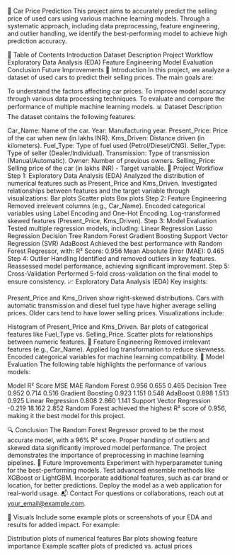🚗 Car Price Prediction
This project aims to accurately predict the selling price of used cars using various machine learning models. Through a systematic approach, including data preprocessing, feature engineering, and outlier handling, we identify the best-performing model to achieve high prediction accuracy.

📜 Table of Contents
Introduction
Dataset Description
Project Workflow
Exploratory Data Analysis (EDA)
Feature Engineering
Model Evaluation
Conclusion
Future Improvements
📝 Introduction
In this project, we analyze a dataset of used cars to predict their selling prices. The main goals are:

To understand the factors affecting car prices.
To improve model accuracy through various data processing techniques.
To evaluate and compare the performance of multiple machine learning models.
📊 Dataset Description
The dataset contains the following features:

Car_Name: Name of the car.
Year: Manufacturing year.
Present_Price: Price of the car when new (in lakhs INR).
Kms_Driven: Distance driven (in kilometers).
Fuel_Type: Type of fuel used (Petrol/Diesel/CNG).
Seller_Type: Type of seller (Dealer/Individual).
Transmission: Type of transmission (Manual/Automatic).
Owner: Number of previous owners.
Selling_Price: Selling price of the car (in lakhs INR) - Target variable.
🔄 Project Workflow
Step 1: Exploratory Data Analysis (EDA)
Analyzed the distribution of numerical features such as Present_Price and Kms_Driven.
Investigated relationships between features and the target variable through visualizations:
Bar plots
Scatter plots
Box plots
Step 2: Feature Engineering
Removed irrelevant columns (e.g., Car_Name).
Encoded categorical variables using Label Encoding and One-Hot Encoding.
Log-transformed skewed features (Present_Price, Kms_Driven).
Step 3: Model Evaluation
Tested multiple regression models, including:
Linear Regression
Lasso Regression
Decision Tree
Random Forest
Gradient Boosting
Support Vector Regression (SVR)
AdaBoost
Achieved the best performance with Random Forest Regressor, with:
R² Score: 0.956
Mean Absolute Error (MAE): 0.465
Step 4: Outlier Handling
Identified and removed outliers in key features.
Reassessed model performance, achieving significant improvement.
Step 5: Cross-Validation
Performed 5-fold cross-validation on the final model to ensure consistency.
📈 Exploratory Data Analysis (EDA)
Key insights:

Present_Price and Kms_Driven show right-skewed distributions.
Cars with automatic transmission and diesel fuel type have higher average selling prices.
Older cars tend to have lower selling prices.
Visualizations include:

Histogram of Present_Price and Kms_Driven.
Bar plots of categorical features like Fuel_Type vs. Selling_Price.
Scatter plots for relationships between numeric features.
🔧 Feature Engineering
Removed irrelevant features (e.g., Car_Name).
Applied log transformation to reduce skewness.
Encoded categorical variables for machine learning compatibility.
🤖 Model Evaluation
The following table highlights the performance of various models:

Model	R² Score	MSE	MAE
Random Forest	0.956	0.655	0.465
Decision Tree	0.952	0.714	0.516
Gradient Boosting	0.923	1.151	0.548
AdaBoost	0.898	1.513	0.925
Linear Regression	0.808	2.860	1.141
Support Vector Regression	-0.219	18.162	2.852
Random Forest achieved the highest R² score of 0.956, making it the best model for this project.

🔍 Conclusion
The Random Forest Regressor proved to be the most accurate model, with a 96% R² score.
Proper handling of outliers and skewed data significantly improved model performance.
The project demonstrates the importance of preprocessing in machine learning pipelines.
🚀 Future Improvements
Experiment with hyperparameter tuning for the best-performing models.
Test advanced ensemble methods like XGBoost or LightGBM.
Incorporate additional features, such as car brand or location, for better predictions.
Deploy the model as a web application for real-world usage.
📬 Contact
For questions or collaborations, reach out at your_email@example.com.

🎨 Visuals
Include some example plots or screenshots of your EDA and results for added impact. For example:

Distribution plots of numerical features
Bar plots showing feature importance
Example scatter plots of predicted vs. actual prices

